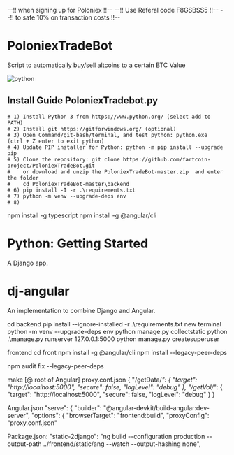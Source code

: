 --!! when signing up for Poloniex  !!--
--!! Use Referal code F8GSBSS5 !!--
--!! to safe 10% on transaction costs !!--

# PoloniexTradeBot
Script to automatically buy/sell altcoins to a certain BTC Value

![python](https://img.shields.io/badge/python-2.7%20%26%203-blue.svg)

## Install Guide PoloniexTradebot.py
```
# 1) Install Python 3 from https://www.python.org/ (select add to PATH)
# 2) Install git https://gitforwindows.org/ (optional)
# 3) Open Command/git-bash/terminal, and test python: python.exe  (ctrl + Z enter to exit python)
# 4) Update PIP installer for Python: python -m pip install --upgrade pip
# 5) Clone the repository: git clone https://github.com/fartcoin-project/PoloniexTradeBot.git
#    or download and unzip the PoloniexTradeBot-master.zip  and enter the folder
#    cd PoloniexTradeBot-master\backend
# 6) pip install -I -r .\requirements.txt
# 7) python -m venv --upgrade-deps env
# 8) 
```
npm install -g typescript
npm install -g @angular/cli


# Python: Getting Started

A Django app.


# dj-angular
An implementation to combine Django and Angular.

cd backend
pip install --ignore-installed -r .\requirements.txt
new terminal
python -m venv --upgrade-deps env
python manage.py collectstatic
python .\manage.py runserver 127.0.0.1:5000
python manage.py createsuperuser

frontend
cd front
npm install -g @angular/cli
npm install  --legacy-peer-deps

npm audit fix --legacy-peer-deps

make [@ root of Angular] proxy.conf.json
{
"/getData/*": {
    "target": "http://localhost:5000",
    "secure": false,
    "logLevel": "debug"
},
"/getVol/*": {
    "target": "http://localhost:5000",
    "secure": false,
    "logLevel": "debug"
}
}


Angular.json
"serve": {
    "builder": "@angular-devkit/build-angular:dev-server",
        "options": {
            "browserTarget": "frontend:build",
            "proxyConfig": "proxy.conf.json"


Package.json:
"static-2django": "ng build  --configuration production  --output-path ../frontend/static/ang --watch --output-hashing none",



